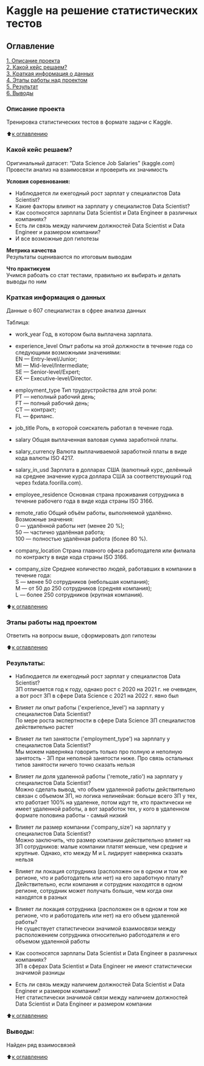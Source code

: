 # Kaggle на решение статистических тестов

## Оглавление  
[1. Описание проекта](.README.md#Описание-проекта)  
[2. Какой кейс решаем?](.README.md#Какой-кейс-решаем)  
[3. Краткая информация о данных](.README.md#Краткая-информация-о-данных)  
[4. Этапы работы над проектом](.README.md#Этапы-работы-над-проектом)  
[5. Результат](.README.md#Результат)    
[6. Выводы](.README.md#Выводы) 

### Описание проекта    
Тренировка статистических тестов в формате задачи с Kaggle.

:arrow_up:[к оглавлению](_)


### Какой кейс решаем?    
Оригинальный датасет: “Data Science Job Salaries” (kaggle.com)
Провести анализ на взаимосвязи и проверить их значимость

**Условия соревнования:**  
- Наблюдается ли ежегодный рост зарплат у специалистов Data Scientist?
- Какие факторы влияют на зарплату у специалистов Data Scientist?
- Как соотносятся зарплаты Data Scientist и Data Engineer в различных компаниях?
- Есть ли связь между наличием должностей Data Scientist и Data Engineer и размером компании?
- И все возможные доп гипотезы

**Метрика качества**     
Результаты оцениваются по итоговым выводам

**Что практикуем**     
Учимся рабоать со стат тестами, правильно их выбирать и делать выводы по ним


### Краткая информация о данных
Данные о 607 специалистах в сфрее анализа данных

Таблица:
- work_year	Год, в котором была выплачена зарплата.

- experience_level	Опыт работы на этой должности в течение года со следующими возможными значениями:\
EN — Entry-level/Junior;\
MI — Mid-level/Intermediate;\
SE — Senior-level/Expert;\
EX — Executive-level/Director.

- employment_type	Тип трудоустройства для этой роли:\
PT — неполный рабочий день;\
FT — полный рабочий день;\
CT — контракт;\
FL — фриланс.

- job_title	Роль, в которой соискатель работал в течение года.

- salary	Общая выплаченная валовая сумма заработной платы.

- salary_currency	Валюта выплачиваемой заработной платы в виде кода валюты ISO 4217.

- salary_in_usd	Зарплата в долларах США (валютный курс, делённый на среднее значение курса доллара США за соответствующий год через fxdata.foorilla.com).

- employee_residence	Основная страна проживания сотрудника в течение рабочего года в виде кода страны ISO 3166.

- remote_ratio	Общий объём работы, выполняемой удалённо. Возможные значения:\
0 — удалённой работы нет (менее 20 %);\
50 — частично удалённая работа;\
100 — полностью удалённая работа (более 80 %).

- company_location	Страна главного офиса работодателя или филиала по контракту в виде кода страны ISO 3166.

- company_size	Среднее количество людей, работавших в компании в течение года:\
S — менее 50 сотрудников (небольшая компания);\
M — от 50 до 250 сотрудников (средняя компания);\
L — более 250 сотрудников (крупная компания).
  
:arrow_up:[к оглавлению](.README.md#Оглавление)


### Этапы работы над проектом  
Ответить на вопросы выше, сформировать доп гипотезы

:arrow_up:[к оглавлению](.README.md#Оглавление)


### Результаты:  
*   Наблюдается ли ежегодный рост зарплат у специалистов Data Scientist?\
ЗП отличается год к году, однако рост с 2020 на 2021 г. не очевиден, а вот рост ЗП в сфере Data Science с 2021 на 2022 г. явно был

*   Влияет ли опыт работы ('experience_level') на зарплату у специалистов Data Scientist?\
По мере роста экспертности в сфере Data Science ЗП специалистов действительно растет

*   Влияет ли тип занятости ('employment_type') на зарплату у специалистов Data Scientist?\
Мы можем наверняка говорить только про полную и неполную занятость - ЗП при неполной занятости ниже. Про связь остальных типов занятости ничего точно сказать нельзя

*   Влияет ли доля удаленной работы ('remote_ratio') на зарплату у специалистов Data Scientist?\
Можно сделать вывод, что объем удаленной работы действительно связан с объемом ЗП, но логика нелинейная: больше всего ЗП у тех, кто работает 100% на удаленке, потом идут те, кто практически не имеет удаленной работы, а вот заработок тех, у кого в удаленном формате половина работы - самый низкий

*   Влияет ли размер компании ('company_size') на зарплату у специалистов Data Scientist?\
Можно заключить, что размер компании действительно влияет на ЗП сотрудников: малые компании платят меньше, чем средние и крупные. Однако, кто между M и L лидирует наверняка сказать нельзя

*   Влияет ли локация сотрудника (расположен он в одном и том же регионе, что и работодатель или нет) на его заработную плату?\
Действительно, если компания и сотрудник находятся в одном регионе, сотрудник может получать больше, чем когда они находятся в разных

*   Влияет ли локация сотрудника (расположен он в одном и том же регионе, что и работодатель или нет) на его объем удаленной работы?\
Не существует статистически значимой взаимосвязи между расположением сотрудника относительно работодателя и его объемом удаленной работы

*   Как соотносятся зарплаты Data Scientist и Data Engineer в различных компаниях?\
ЗП в сферах Data Scientist и Data Engineer не имеют статистически значимой разницы

*   Есть ли связь между наличием должностей Data Scientist и Data Engineer и размером компании?\
Нет статистически значимой связи между наличием должностей Data Scientist и Data Engineer и размером компании

:arrow_up:[к оглавлению](.README.md#Оглавление)


### Выводы:  
Найден ряд взаимосвязей

:arrow_up:[к оглавлению](.README.md#Оглавление)

